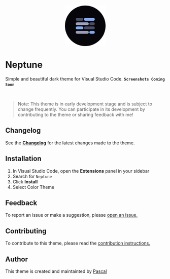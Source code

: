 <p align="center">
<img width="128" height="128" src="https://github.com/pascalcodes/neptune-theme/blob/main/logo.png?raw=true">
</p>

# Neptune

Simple and beautiful dark theme for Visual Studio Code. **`Screenshots Coming Soon`**

<br>

> Note: This theme is in early development stage and is subject to change frequently. You can participate in its development by contributing to the theme or sharing feedback with me!

## Changelog

See the **[Changelog](https://github.com/pascalcodes/neptune-theme/blob/main/CHANGELOG.md)** for the latest changes made to the theme.

## Installation

1. In Visual Studio Code, open the **Extensions** panel in your sidebar
2. Search for `Neptune`
3. Click **Install**
4. Select Color Theme

## Feedback

To report an issue or make a suggestion, please [open an issue.](https://github.com/pascalcodes/neptune-theme/issues)

## Contributing

To contribute to this theme, please read the [contribution instructions.](https://github.com/pascalcodes/neptune-theme/blob/main/contributing.md)

## Author

This theme is created and maintainted by [Pascal](https://instagram.com/pascalcodes)
